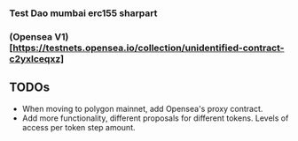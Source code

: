 ### Test Dao mumbai erc155 sharpart
### (Opensea V1)[https://testnets.opensea.io/collection/unidentified-contract-c2yxlceqxz]
## TODOs
* When moving to polygon mainnet, add Opensea's proxy contract.
* Add more functionality, different proposals for different tokens. Levels of access per token step amount. 